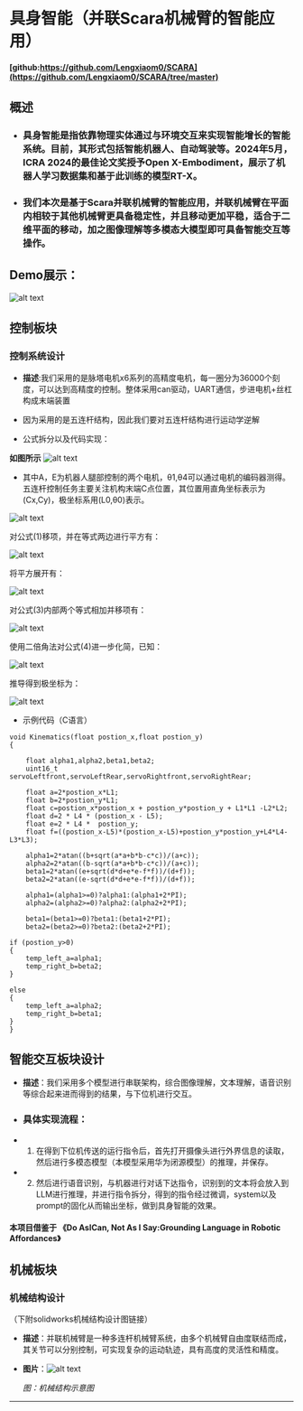 # 具身智能（并联Scara机械臂的智能应用）
#### [github:https://github.com/Lengxiaom0/SCARA](https://github.com/Lengxiaom0/SCARA/tree/master)
## 概述 
- ### 具身智能是指依靠物理实体通过与环境交互来实现智能增长的智能系统。目前，其形式包括智能机器人、自动驾驶等。2024年5月，ICRA 2024的最佳论文奖授予Open X-Embodiment，展示了机器人学习数据集和基于此训练的模型RT-X。
- ### 我们本次是基于Scara并联机械臂的智能应用，并联机械臂在平面内相较于其他机械臂更具备稳定性，并且移动更加平稳，适合于二维平面的移动，加之图像理解等多模态大模型即可具备智能交互等操作。


## Demo展示：
![alt text](a5fdaae37bbe22bdcbdc0f9f73f7886.png)

## 控制板块

### 控制系统设计

- **描述**:我们采用的是脉塔电机x6系列的高精度电机，每一圈分为36000个刻度，可以达到高精度的控制。整体采用can驱动，UART通信，步进电机+丝杠构成末端装置
- 因为采用的是五连杆结构，因此我们要对五连杆结构进行运动学逆解 

- 公式拆分以及代码实现：

**如图所示** 
![alt text](五连杆解算.png)


- 其中A，E为机器人腿部控制的两个电机，θ1,θ4可以通过电机的编码器测得。五连杆控制任务主要关注机构末端C点位置，其位置用直角坐标表示为(Cx,Cy)，极坐标系用(L0,θ0)表示。


![alt text](7c71bdd36e3d2ed5bff58895adcc87d.png)

对公式(1)移项，并在等式两边进行平方有：

![alt text](image.png) 

将平方展开有：

![alt text](image-1.png) 

对公式(3)内部两个等式相加并移项有： 

![alt text](image-2.png) 

使用二倍角法对公式(4)进一步化简，已知： 

![alt text](image-3.png) 

推导得到极坐标为：

![alt text](image-4.png) 

- 示例代码（C语言）
```
void Kinematics(float postion_x,float postion_y)
{
	
	float alpha1,alpha2,beta1,beta2;
	uint16_t servoLeftfront,servoLeftRear,servoRightfront,servoRightRear;
	
	float a=2*postion_x*L1;
	float b=2*postion_y*L1;
	float c=postion_x*postion_x + postion_y*postion_y + L1*L1 -L2*L2;
	float d=2 * L4 * (postion_x - L5);
	float e=2 * L4 *  postion_y;
	float f=((postion_x-L5)*(postion_x-L5)+postion_y*postion_y+L4*L4-L3*L3);
	
	alpha1=2*atan((b+sqrt(a*a+b*b-c*c))/(a+c));
	alpha2=2*atan((b-sqrt(a*a+b*b-c*c))/(a+c));
	beta1=2*atan((e+sqrt(d*d+e*e-f*f))/(d+f));
	beta2=2*atan((e-sqrt(d*d+e*e-f*f))/(d+f));

	alpha1=(alpha1>=0)?alpha1:(alpha1+2*PI);
	alpha2=(alpha2>=0)?alpha2:(alpha2+2*PI);

	beta1=(beta1>=0)?beta1:(beta1+2*PI);
	beta2=(beta2>=0)?beta2:(beta2+2*PI);

if (postion_y>0)
{
	temp_left_a=alpha1;
	temp_right_b=beta2;
}

else
{
	temp_left_a=alpha2;
	temp_right_b=beta1;
}
}
```

## 智能交互板块设计 
- **描述**：我们采用多个模型进行串联架构，综合图像理解，文本理解，语音识别等综合起来进而得到的结果，与下位机进行交互。

- ### 具体实现流程： 
- 1. 在得到下位机传送的运行指令后，首先打开摄像头进行外界信息的读取，然后进行多模态模型（本模型采用华为闭源模型）的推理，并保存。
- 2. 然后进行语音识别，与机器进行对话下达指令，识别到的文本将会放入到LLM进行推理，并进行指令拆分，得到的指令经过微调，system以及prompt的固化从而输出坐标，做到具身智能的效果。

#### 本项目借鉴于  《Do AsICan, Not As I Say:Grounding Language in Robotic Affordances》


## 机械板块

### 机械结构设计
（下附solidworks机械结构设计图链接）

- **描述**：并联机械臂是一种多连杆机械臂系统，由多个机械臂自由度联结而成，其关节可以分别控制，可实现复杂的运动轨迹，具有高度的灵活性和精度。
- **图片**：![alt text](0baf9801b3491bcec1eda4f21d49824.png)

  *图：机械结构示意图*

---


